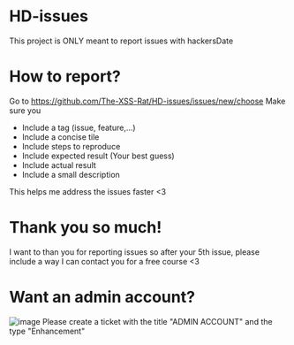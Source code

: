 # HD-issues
This project is ONLY meant to report issues with hackersDate

# How to report? 
Go to https://github.com/The-XSS-Rat/HD-issues/issues/new/choose 
Make sure you 
 - Include a tag (issue, feature,...) 
 - Include a concise tile 
 - Include steps to reproduce
 - Include expected result (Your best guess)
 - Include actual result 
 - Include a small description 

This helps me address the issues faster <3 

# Thank you so much! 
I want to than you for reporting issues so after your 5th issue, please include a way I can contact you for a free course <3 

# Want an admin account?
![image](https://user-images.githubusercontent.com/2901706/163707244-3ee96fd7-74e5-4816-9fb3-31c5de6baffd.png)
Please create a ticket with the title "ADMIN ACCOUNT" and the type "Enhancement"
